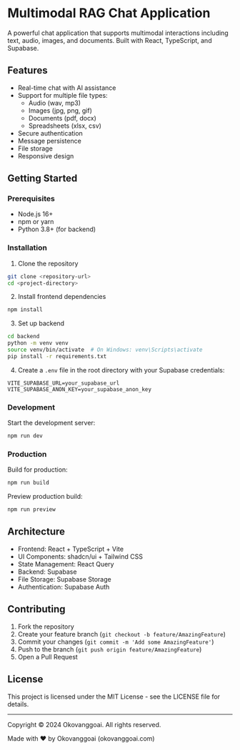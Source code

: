 # Multimodal RAG Chat Application

A powerful chat application that supports multimodal interactions including text, audio, images, and documents. Built with React, TypeScript, and Supabase.

## Features

- Real-time chat with AI assistance
- Support for multiple file types:
  - Audio (wav, mp3)
  - Images (jpg, png, gif)
  - Documents (pdf, docx)
  - Spreadsheets (xlsx, csv)
- Secure authentication
- Message persistence
- File storage
- Responsive design

## Getting Started

### Prerequisites

- Node.js 16+
- npm or yarn
- Python 3.8+ (for backend)

### Installation

1. Clone the repository
```bash
git clone <repository-url>
cd <project-directory>
```

2. Install frontend dependencies
```bash
npm install
```

3. Set up backend
```bash
cd backend
python -m venv venv
source venv/bin/activate  # On Windows: venv\Scripts\activate
pip install -r requirements.txt
```

4. Create a `.env` file in the root directory with your Supabase credentials:
```
VITE_SUPABASE_URL=your_supabase_url
VITE_SUPABASE_ANON_KEY=your_supabase_anon_key
```

### Development

Start the development server:
```bash
npm run dev
```

### Production

Build for production:
```bash
npm run build
```

Preview production build:
```bash
npm run preview
```

## Architecture

- Frontend: React + TypeScript + Vite
- UI Components: shadcn/ui + Tailwind CSS
- State Management: React Query
- Backend: Supabase
- File Storage: Supabase Storage
- Authentication: Supabase Auth

## Contributing

1. Fork the repository
2. Create your feature branch (`git checkout -b feature/AmazingFeature`)
3. Commit your changes (`git commit -m 'Add some AmazingFeature'`)
4. Push to the branch (`git push origin feature/AmazingFeature`)
5. Open a Pull Request

## License

This project is licensed under the MIT License - see the LICENSE file for details.

---

Copyright © 2024 Okovanggoai. All rights reserved.

Made with ❤️ by Okovanggoai (okovanggoai.com)